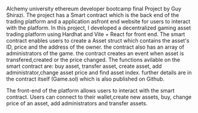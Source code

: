 Alchemy university ethereum developer bootcamp final Project by Guy Shirazi.
The project has a Smart contract which is the back end of the trading platform and a application asfront end website for users to interact with the platform.
In this project, I developed a decentralized gaming asset trading platform using Hardhat and Vite + React for front end. The smart contract enables users to create a Asset struct which contains the asset's ID, price and the address of the owner. the contract also has an array of administrators of the game. the contract creates an event when asset is transfered,created or the price changed. The functions avilable on the smart contract are: buy asset, transfer asset, create asset, add administrator,change asset price and find asset index. further details are in the contract itself (Game.sol) which is also published on Github.

The front-end of the platform allows users to interact with the smart contract. Users can connect to their wallet,create new assets, buy, change price of an asset, add administrators and transfer assets.
